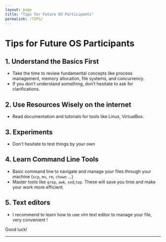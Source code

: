 ```yaml
---
layout: page
title: "Tips for Future OS Participants"
permalink: /TIPS/
---
```


# Tips for Future OS Participants


## 1. **Understand the Basics First**
   - Take the time to review fundamental concepts like process management, memory allocation, file systems, and concurrency.
   - If you don’t understand something, don’t hesitate to ask for clarifications.

## 2. **Use Resources Wisely on the internet**
   - Read documentation and tutorials for tools like Linux, VirtualBox.

## 3. **Experiments**
   - Don't hesitate to test things by your own

## 4. **Learn Command Line Tools**
   - Basic command line to navigate and manage your files through your machine (`scp`, `mv`, `rm`, `chown` ...)
   - Master tools like `grep`, `awk`, `sed`,`top`. These will save you time and make your work more efficient.

## 5. Text editors
   - I recommend to learn how to use vim text editor to manage your file, very convenient !

Good luck!

---
